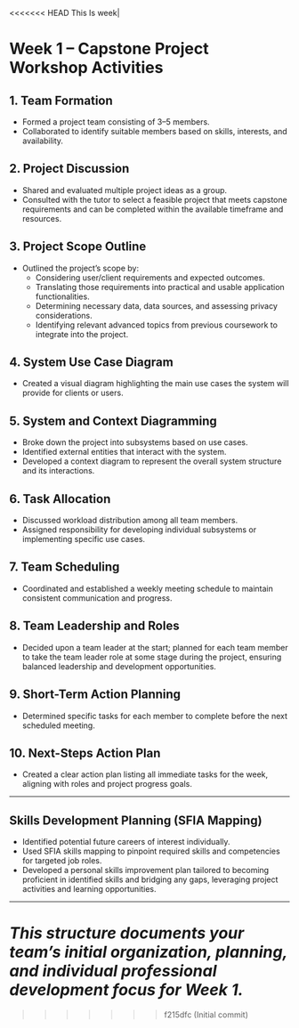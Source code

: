 <<<<<<< HEAD
This Is week| 

# Week 1 – Capstone Project Workshop Activities

## 1. Team Formation
- Formed a project team consisting of 3–5 members.
- Collaborated to identify suitable members based on skills, interests, and availability.

## 2. Project Discussion
- Shared and evaluated multiple project ideas as a group.
- Consulted with the tutor to select a feasible project that meets capstone requirements and can be completed within the available timeframe and resources.

## 3. Project Scope Outline
- Outlined the project’s scope by:
  - Considering user/client requirements and expected outcomes.
  - Translating those requirements into practical and usable application functionalities.
  - Determining necessary data, data sources, and assessing privacy considerations.
  - Identifying relevant advanced topics from previous coursework to integrate into the project.

## 4. System Use Case Diagram
- Created a visual diagram highlighting the main use cases the system will provide for clients or users.

## 5. System and Context Diagramming
- Broke down the project into subsystems based on use cases.
- Identified external entities that interact with the system.
- Developed a context diagram to represent the overall system structure and its interactions.

## 6. Task Allocation
- Discussed workload distribution among all team members.
- Assigned responsibility for developing individual subsystems or implementing specific use cases.

## 7. Team Scheduling
- Coordinated and established a weekly meeting schedule to maintain consistent communication and progress.

## 8. Team Leadership and Roles
- Decided upon a team leader at the start; planned for each team member to take the team leader role at some stage during the project, ensuring balanced leadership and development opportunities.

## 9. Short-Term Action Planning
- Determined specific tasks for each member to complete before the next scheduled meeting.

## 10. Next-Steps Action Plan
- Created a clear action plan listing all immediate tasks for the week, aligning with roles and project progress goals.

---

## Skills Development Planning (SFIA Mapping)

- Identified potential future careers of interest individually.
- Used SFIA skills mapping to pinpoint required skills and competencies for targeted job roles.
- Developed a personal skills improvement plan tailored to becoming proficient in identified skills and bridging any gaps, leveraging project activities and learning opportunities.

---

*This structure documents your team’s initial organization, planning, and individual professional development focus for Week 1.*
=======

>>>>>>> f215dfc (Initial commit)
